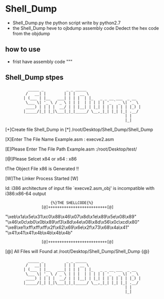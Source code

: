 # Shell_Dump
* Shell_Dump.py the python script write by python2.7
* the Shell_Dump heve to ojbdump assembly code Dedect the hex code from the objdump 
## how to use
* frist have assembly code 
"""

##  Shell_Dump stpes



              _____ _          _ _ _____                        
             /   __| |        | | |  __ \                       
            | (___ | |__   ___| | | |  | |_   _ _ __ ___  _ __  
             \___ \| '_ \ / _ \ | | |  | | | | | '_ ` _ \| '_ \ 
             ____) | | | |  __/ | | |__| | |_| | | | | | | |_) |
            |_____/|_| |_|\___|_|_|_____/ \__,_|_| |_| |_| .__/ 
                                                         | |    
                                                         |_|   
                      

[+]Create file Shell_Dump in [*] /root/Desktop/Shell_Dump/Shell_Dump


[X]Enter The File Name Example.asm : execve2.asm

[E]Please Enter The File Path Example.asm :/root/Desktop/test/

[@]Please Selcet x84 or x64 : x86


tThe Object File x86 is Generated  !! 

[W]The Linker Process Started [W]
 
ld: i386 architecture of input file `execve2.asm_obj' is incompatible with i386:x86-64 output

						{%}THE SHELLCODE{%}
					[@]++++++++++++++++++++++++++[@]


"\xeb\x1a\x5e\x31\xc0\x88\x46\x07\x8d\x1e\x89\x5e\x08\x89"
"\x46\x0c\xb0\x0b\x89\xf3\x8d\x4e\x08\x8d\x56\x0c\xcd\x80"
"\xe8\xe1\xff\xff\xff\x2f\x62\x69\x6e\x2f\x73\x68\x4a\x41"
"\x41\x41\x41\x4b\x4b\x4b\x4b"

					[@]++++++++++++++++++++++++++[@]


[@] All Files will Found at  /root/Desktop/Shell_Dump/Shell_Dump {@}
   
              _____ _          _ _ _____                        
             /   __| |        | | |  __ \                       
            | (___ | |__   ___| | | |  | |_   _ _ __ ___  _ __  
             \___ \| '_ \ / _ \ | | |  | | | | | '_ ` _ \| '_ \ 
             ____) | | | |  __/ | | |__| | |_| | | | | | | |_) |
            |_____/|_| |_|\___|_|_|_____/ \__,_|_| |_| |_| .__/ 
                                                         | |    
                                                         |_|   
                     
